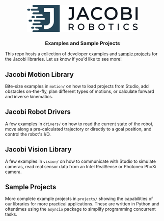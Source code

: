 <div align="center">
  <img width="360" src="https://raw.githubusercontent.com/jacobirobotics/examples/main/docs/logo.svg?sanitize=true">
  <h3 align="center">
    Examples and Sample Projects
  </h3>
</div>

This repo hosts a collection of developer examples and [sample projects](https://docs.jacobirobotics.com/solutions/sample-projects/index.html) for the Jacobi libraries. Let us know if you'd like to see more!


## Jacobi Motion Library

Bite-size examples in `motion/` on how to load projects from Studio, add obstacles on-the-fly, plan different types of motions, or calculate forward and inverse kinematics.


## Jacobi Robot Drivers

A few examples in `drivers/` on how to read the current state of the robot, move along a pre-calculated trajectory or directly to a goal position, and control the robot's I/O.


## Jacobi Vision Library

A few examples in `vision/` on how to communicate with Studio to simulate cameras, read real sensor data from an Intel RealSense or Photoneo PhoXi camera.


## Sample Projects

More complete example projects in `projects/` showing the capabilities of our libraries for more practical applications. These are written in Python and oftentimes using the `asyncio` package to simplify programming concurrent tasks.

